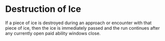 # Destruction of Ice

If a piece of ice is destroyed during an approach or encounter with that
piece of ice, then the ice is immediately passed and the run continues
after any currently open paid ability windows close.
